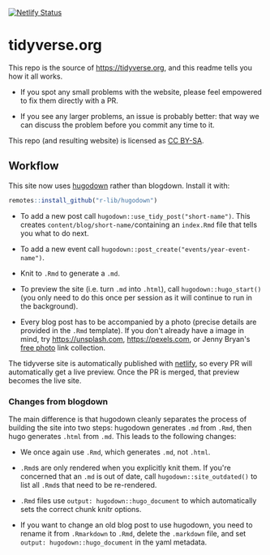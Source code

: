 [![Netlify Status](https://api.netlify.com/api/v1/badges/90b72bec-4010-40b3-bce3-2d84c3fd417f/deploy-status)](https://app.netlify.com/sites/tidyverse-org/deploys)

# tidyverse.org

This repo is the source of <https://tidyverse.org>, and this readme tells you 
how it all works. 

* If you spot any small problems with the website, please feel empowered to fix 
  them directly with a PR. 
  
* If you see any larger problems, an issue is probably better: that way we can 
  discuss the problem before you commit any time to it.

This repo (and resulting website) is licensed as [CC BY-SA](LICENSE.md).

## Workflow

This site now uses [hugodown](http://github.com/r-lib/hugodown/issues) rather than blogdown. Install it with:

```r
remotes::install_github("r-lib/hugodown")
```

* To add a new post call `hugodown::use_tidy_post("short-name")`. 
  This creates `content/blog/short-name/`containing an `index.Rmd` file that 
  tells you what to do next.
  
* To add a new event call `hugodown::post_create("events/year-event-name")`.

* Knit to `.Rmd` to generate a `.md`.

* To preview the site (i.e. turn `.md` into `.html`), call 
  `hugodown::hugo_start()` (you only need to do this once per session as it
  will continue to run in the background).

* Every blog post has to be accompanied by a photo (precise details are 
  provided in the `.Rmd` template). If you don't already have a image in 
  mind, try <https://unsplash.com>, <https://pexels.com>, or Jenny Bryan's 
  [free photo](https://github.com/jennybc/free-photos) link collection. 
  
The tidyverse site is automatically published with [netlify](http://netlify.com/), so every PR will automatically get a live preview. Once the PR is merged, that preview becomes the live site.

### Changes from blogdown

The main difference is that hugodown cleanly separates the process of building the site into two steps: hugodown generates `.md` from `.Rmd`,  then hugo generates `.html` from `.md`. This leads to the following changes:

* We once again use `.Rmd`, which generates `.md`, not `.html`.

* `.Rmd`s are only rendered when you explicitly knit them. If you're concerned
  that an `.md` is out of date, call `hugodown::site_outdated()` to list all 
  `.Rmd`s that need to be re-rendered.

* `.Rmd` files use `output: hugodown::hugo_document` to which automatically sets
  the correct chunk knitr options.

* If you want to change an old blog post to use hugodown, you need to rename
  it from `.Rmarkdown` to `.Rmd`, delete the `.markdown` file, and set
  `output: hugodown::hugo_document` in the yaml metadata.
